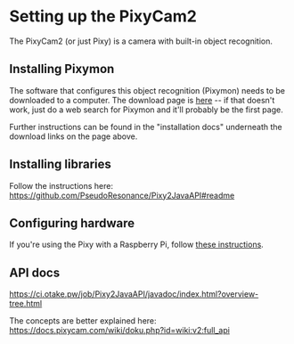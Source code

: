 # Setting up the PixyCam2

The PixyCam2 (or just Pixy) is a camera with built-in object recognition.

## Installing Pixymon
The software that configures this object recognition (Pixymon) needs to be downloaded to a computer. The download page is [here](https://pixycam.com/downloads-pixy2/) -- if that doesn't work, just do a web search for Pixymon and it'll probably be the first page.

Further instructions can be found in the "installation docs" underneath the download links on the page above.

## Installing libraries
Follow the instructions here: https://github.com/PseudoResonance/Pixy2JavaAPI#readme

## Configuring hardware
If you're using the Pixy with a Raspberry Pi, follow [these instructions](https://github.com/Team2530/Documentation/wiki/Setting-up-the-Raspberry-Pi).

## API docs
https://ci.otake.pw/job/Pixy2JavaAPI/javadoc/index.html?overview-tree.html

The concepts are better explained here: https://docs.pixycam.com/wiki/doku.php?id=wiki:v2:full_api